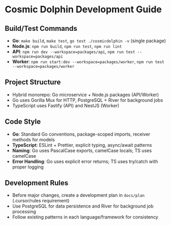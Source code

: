 # Cosmic Dolphin Development Guide

## Build/Test Commands
- **Go**: `make build`, `make test`, `go test ./cosmicdolphin -v` (single package)
- **Node.js**: `npm run build`, `npm run test`, `npm run lint`
- **API**: `npm run dev --workspace=packages/api`, `npm run test --workspace=packages/api`
- **Worker**: `npm run start:dev --workspace=packages/worker`, `npm run test --workspace=packages/worker`

## Project Structure
- Hybrid monorepo: Go microservice + Node.js packages (API/Worker)
- Go uses Gorilla Mux for HTTP, PostgreSQL + River for background jobs
- TypeScript uses Fastify (API) and NestJS (Worker)

## Code Style
- **Go**: Standard Go conventions, package-scoped imports, receiver methods for models
- **TypeScript**: ESLint + Prettier, explicit typing, async/await patterns
- **Naming**: Go uses PascalCase exports, camelCase locals; TS uses camelCase
- **Error Handling**: Go uses explicit error returns; TS uses try/catch with proper logging

## Development Rules
- Before major changes, create a development plan in `docs/plan` (.cursor/rules requirement)
- Use PostgreSQL for data persistence and River for background job processing
- Follow existing patterns in each language/framework for consistency